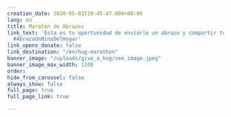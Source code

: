 ```yaml
---
creation_date: 2020-05-03T19:45:47.000+00:00
lang: en
title: Maratón de Abrazos
link_text: 'Esta es tu oportunidad de enviarle un abrazo y compartir tu amor. #MaratonDeAbrazos
  #AbrazaUnNinoDelHogar'
link_opens_donate: false
link_destination: "/en/hug-marathon"
banner_image: "/uploads/give_a_hug/seo_image.jpeg"
banner_image_max_width: 1200
order:
hide_from_carousel: false
always_show: false
full_page: true
full_page_link: true

---
```

